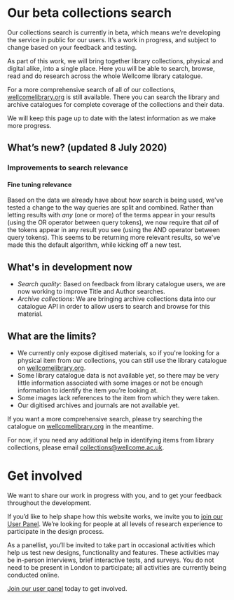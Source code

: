 # Our beta collections search

Our collections search is currently in beta, which means we’re developing the service in public for our users. It’s a work in progress, and subject to change based on your feedback and testing.

As part of this work, we will bring together library collections, physical and digital alike, into a single place. Here you will be able to search, browse, read and do research across the whole Wellcome library catalogue.

For a more comprehensive search of all of our collections, [wellcomelibrary.org](https://wellcomelibrary.org) is still available. There you can search the library and archive catalogues for complete coverage of the collections and their data.

We will keep this page up to date with the latest information as we make more progress.

## What’s new? (updated 8 July 2020)

### Improvements to search relevance

#### Fine tuning relevance
Based on the data we already have about how search is being used, we've tested a change to the way queries are split and combined. Rather than letting results with _any_ (one or more) of the terms appear in your results (using the OR operator between query tokens), we now require that _all_ of the tokens appear in any result you see (using the AND operator between query tokens). This seems to be returning more relevant results, so we've made this the default algorithm, while kicking off a new test.

## What's in development now
- *Search quality*: Based on feedback from library catalogue users, we are now working to improve Title and Author searches.
- *Archive collections*: We are bringing archive collections data into our catalogue API in order to allow users to search and browse for this material. 

## What are the limits?
- We currently only expose digitised materials, so if you're looking for a physical item from our collections, you can still use the library catalogue on [wellcomelibrary.org](https://wellcomelibrary.org).
- Some library catalogue data is not available yet, so there may be very little information associated with some images or not be enough information to identify the item you’re looking at.
- Some images lack references to the item from which they were taken.
- Our digitised archives and journals are not available yet.

If you want a more comprehensive search, please try searching the catalogue on [wellcomelibrary.org](https://wellcomelibrary.org) in the meantime.

For now, if you need any additional help in identifying items from library collections, please email collections@wellcome.ac.uk.

# Get involved

We want to share our work in progress with you, and to get your feedback throughout the development.

If you’d like to help shape how this website works, we invite you to [join our User Panel](https://wellcomecollection.org/user-panel). We’re looking for people at all levels of research experience to participate in the design process.

As a panellist, you’ll be invited to take part in occasional activities which help us test new designs, functionality and features. These activities may be in-person interviews, brief interactive tests, and surveys. You do not need to be present in London to participate; all activities are currently being conducted online.

[Join our user panel](https://wellcomecollection.org/user-panel) today to get involved.
